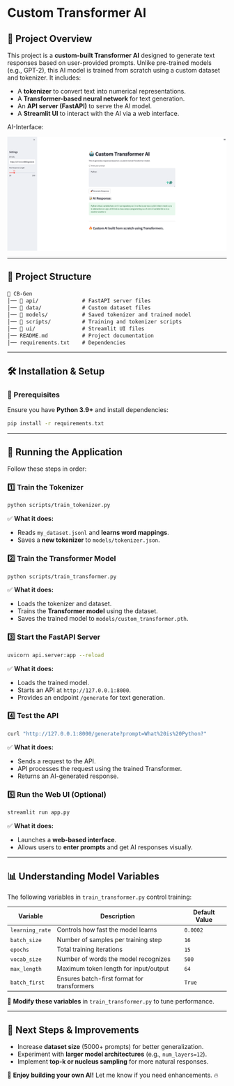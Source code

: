 # **Custom Transformer AI**

## **📌 Project Overview**
This project is a **custom-built Transformer AI** designed to generate text responses based on user-provided prompts. Unlike pre-trained models (e.g., GPT-2), this AI model is trained from scratch using a custom dataset and tokenizer. It includes:

- A **tokenizer** to convert text into numerical representations.
- A **Transformer-based neural network** for text generation.
- An **API server (FastAPI)** to serve the AI model.
- A **Streamlit UI** to interact with the AI via a web interface.

AI-Interface:

![Full screen](AI-Interface.PNG)

---
## **📂 Project Structure**
```
📁 CB-Gen
│── 📁 api/              # FastAPI server files
│── 📁 data/             # Custom dataset files
│── 📁 models/           # Saved tokenizer and trained model
│── 📁 scripts/          # Training and tokenizer scripts
│── 📁 ui/               # Streamlit UI files
│── README.md           # Project documentation
│── requirements.txt    # Dependencies
```

---
## **🛠 Installation & Setup**
### **🔹 Prerequisites**
Ensure you have **Python 3.9+** and install dependencies:
```bash
pip install -r requirements.txt
```

---
## **🚀 Running the Application**
Follow these steps in order:

### **1️⃣ Train the Tokenizer**
```bash
python scripts/train_tokenizer.py
```
✅ **What it does:**
- Reads `my_dataset.jsonl` and **learns word mappings**.
- Saves a **new tokenizer** to `models/tokenizer.json`.

### **2️⃣ Train the Transformer Model**
```bash
python scripts/train_transformer.py
```
✅ **What it does:**
- Loads the tokenizer and dataset.
- Trains the **Transformer model** using the dataset.
- Saves the trained model to `models/custom_transformer.pth`.

### **3️⃣ Start the FastAPI Server**
```bash
uvicorn api.server:app --reload
```
✅ **What it does:**
- Loads the trained model.
- Starts an API at `http://127.0.0.1:8000`.
- Provides an endpoint `/generate` for text generation.

### **4️⃣ Test the API**
```bash
curl "http://127.0.0.1:8000/generate?prompt=What%20is%20Python?"
```
✅ **What it does:**
- Sends a request to the API.
- API processes the request using the trained Transformer.
- Returns an AI-generated response.

### **5️⃣ Run the Web UI (Optional)**
```bash
streamlit run app.py
```
✅ **What it does:**
- Launches a **web-based interface**.
- Allows users to **enter prompts** and get AI responses visually.

---
## **📊 Understanding Model Variables**
The following variables in `train_transformer.py` control training:

| **Variable** | **Description** | **Default Value** |
|-------------|----------------|------------------|
| `learning_rate` | Controls how fast the model learns | `0.0002` |
| `batch_size` | Number of samples per training step | `16` |
| `epochs` | Total training iterations | `15` |
| `vocab_size` | Number of words the model recognizes | `500` |
| `max_length` | Maximum token length for input/output | `64` |
| `batch_first` | Ensures batch-first format for transformers | `True` |

🔹 **Modify these variables** in `train_transformer.py` to tune performance.

---
## **🎯 Next Steps & Improvements**
- Increase **dataset size** (5000+ prompts) for better generalization.
- Experiment with **larger model architectures** (e.g., `num_layers=12`).
- Implement **top-k or nucleus sampling** for more natural responses.

🚀 **Enjoy building your own AI!** Let me know if you need enhancements. 🔥

